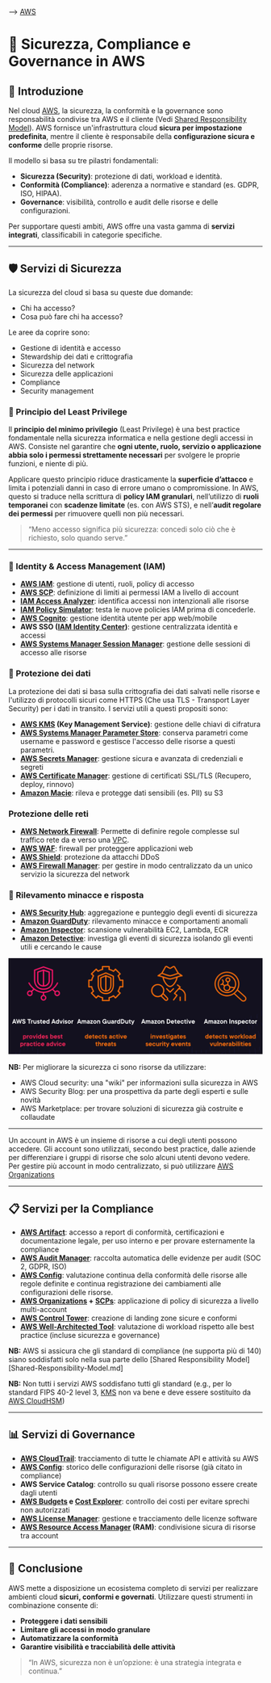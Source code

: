 --> [AWS](/00-Intro/AWS.md)
# 🔐 Sicurezza, Compliance e Governance in AWS

## 📘 Introduzione

Nel cloud [AWS](/00-Intro/AWS.md), la sicurezza, la conformità e la governance sono responsabilità condivise tra AWS e il cliente (Vedi [Shared Responsibility Model](/00-Intro/Shared-Responsibility-Model.md)). 
AWS fornisce un'infrastruttura cloud **sicura per impostazione predefinita**, mentre il cliente è responsabile della **configurazione sicura e conforme** delle proprie risorse.

Il modello si basa su tre pilastri fondamentali:
- **Sicurezza (Security)**: protezione di dati, workload e identità.
- **Conformità (Compliance)**: aderenza a normative e standard (es. GDPR, ISO, HIPAA).
- **Governance**: visibilità, controllo e audit delle risorse e delle configurazioni.

Per supportare questi ambiti, AWS offre una vasta gamma di **servizi integrati**, classificabili in categorie specifiche.

---

## 🛡️ Servizi di Sicurezza

La sicurezza del cloud si basa su queste due domande:
- Chi ha accesso?
- Cosa può fare chi ha accesso?

Le aree da coprire sono:
- Gestione di identità e accesso
- Stewardship dei dati e crittografia
- Sicurezza del network
- Sicurezza delle applicazioni
- Compliance
- Security management

### 🔐 Principio del Least Privilege

Il **principio del minimo privilegio** (Least Privilege) è una best practice fondamentale nella sicurezza informatica e nella gestione degli accessi in AWS. Consiste nel garantire che **ogni utente, ruolo, servizio o applicazione abbia solo i permessi strettamente necessari** per svolgere le proprie funzioni, e niente di più.

Applicare questo principio riduce drasticamente la **superficie d’attacco** e limita i potenziali danni in caso di errore umano o compromissione. 
In AWS, questo si traduce nella scrittura di **policy IAM granulari**, nell’utilizzo di **ruoli temporanei** con **scadenze limitate** (es. con AWS STS), e nell’**audit regolare dei permessi** per rimuovere quelli non più necessari.

> “Meno accesso significa più sicurezza: concedi solo ciò che è richiesto, solo quando serve.”

---

### 👤 Identity & Access Management (IAM)

- **[AWS IAM](/09-Sicurezza-Compliance-Governance/Sicurezza/AWS-IAM.md)**: gestione di utenti, ruoli, policy di accesso
- **[AWS SCP](/09-Sicurezza-Compliance-Governance/Sicurezza/AWS-Service-Control-Policies.md)**: definizione di limiti ai permessi IAM a livello di account
- **[IAM Access Analyzer](/09-Sicurezza-Compliance-Governance/Sicurezza/IAM-Access-Analyzer.md)**: identifica accessi non intenzionali alle risorse
- **[IAM Policy Simulator](/09-Sicurezza-Compliance-Governance/Sicurezza/IAM-Policy-Simulator.md)**: testa le nuove policies IAM prima di concederle.
- **[AWS Cognito](/09-Sicurezza-Compliance-Governance/Sicurezza/AWS-Cognito.md)**: gestione identità utente per app web/mobile
- **AWS SSO ([IAM Identity Center](/09-Sicurezza-Compliance-Governance/Sicurezza/AWS-IAM-Identity-Center.md))**: gestione centralizzata identità e accessi
- **[AWS Systems Manager Session Manager](/09-Sicurezza-Compliance-Governance/Sicurezza/AWS-Systems-Manager-Session-Manager.md)**: gestione delle sessioni di accesso alle risorse

### 🔐 Protezione dei dati

La protezione dei dati si basa sulla crittografia dei dati salvati nelle risorse e l'utilizzo di protocolli sicuri come HTTPS (Che usa TLS - Transport Layer Security) per i dati in transito.
I servizi utili a questi propositi sono:
- **[AWS KMS](/09-Sicurezza-Compliance-Governance/Sicurezza/AWS-KMS.md) (Key Management Service)**: gestione delle chiavi di cifratura
- **[AWS Systems Manager Parameter Store](/09-Sicurezza-Compliance-Governance/Sicurezza/AWS-Systems-Manager-Parameter-Store.md)**: conserva parametri come username e password e gestisce l'accesso delle risorse a questi parametri.
- **[AWS Secrets Manager](/09-Sicurezza-Compliance-Governance/Sicurezza/AWS-Secrets-Manager.md)**: gestione sicura e avanzata di credenziali e segreti
- **[AWS Certificate Manager](/09-Sicurezza-Compliance-Governance/Sicurezza/AWS-Certificate-Manager.md)**: gestione di certificati SSL/TLS (Recupero, deploy, rinnovo)
- **[Amazon Macie](/09-Sicurezza-Compliance-Governance/Sicurezza/Amazon-Macie.md)**: rileva e protegge dati sensibili (es. PII) su S3

### Protezione delle reti
- **[AWS Network Firewall](/09-Sicurezza-Compliance-Governance/Sicurezza/AWS-Network-Firewall.md)**: Permette di definire regole complesse sul traffico rete da e verso una [VPC](/03-CDN-e-Networking/Amazon-VPC.md).
- **[AWS WAF](/09-Sicurezza-Compliance-Governance/Sicurezza/AWS-WAF.md)**: firewall per proteggere applicazioni web
- **[AWS Shield](/09-Sicurezza-Compliance-Governance/Sicurezza/AWS-Shield.md)**: protezione da attacchi DDoS
- **[AWS Firewall Manager](/09-Sicurezza-Compliance-Governance/Sicurezza/AWS-Firewall-Manager.md)**: per gestire in modo centralizzato da un unico servizio la sicurezza del network
### 🧠 Rilevamento minacce e risposta

- **[AWS Security Hub](/09-Sicurezza-Compliance-Governance/Sicurezza/AWS-Security-Hub.md)**: aggregazione e punteggio degli eventi di sicurezza
- **[Amazon GuardDuty](/09-Sicurezza-Compliance-Governance/Sicurezza/Amazon-GuardDuty.md)**: rilevamento minacce e comportamenti anomali
- **[Amazon Inspector](/09-Sicurezza-Compliance-Governance/Sicurezza/Amazon-Inspector.md)**: scansione vulnerabilità EC2, Lambda, ECR
- **[Amazon Detective](/09-Sicurezza-Compliance-Governance/Sicurezza/Amazon-Detective.md)**: investiga gli eventi di sicurezza isolando gli eventi utili e cercando le cause

![Comparison of some security services](/09-Sicurezza-Compliance-Governance/img/security-comparison.png)

**NB:** Per migliorare la sicurezza ci sono risorse da utilizzare:
- AWS Cloud security: una "wiki" per informazioni sulla sicurezza in AWS
- AWS Security Blog: per una prospettiva da parte degli esperti e sulle novità
- AWS Marketplace: per trovare soluzioni di sicurezza già costruite e collaudate

---
Un account in AWS è un insieme di risorse a cui degli utenti possono accedere. Gli account sono utilizzati, secondo best practice, dalle aziende per differenziare i gruppi di risorse che solo alcuni utenti devono vedere.
Per gestire più account in modo centralizzato, si può utilizzare [AWS Organizations](/09-Sicurezza-Compliance-Governance/Compliance-e-Governance/AWS-Organizations.md)

---

## 📋 Servizi per la Compliance

- **[AWS Artifact](/09-Sicurezza-Compliance-Governance/Compliance-e-Governance/AWS-Artifact.md)**: accesso a report di conformità, certificazioni e documentazione legale, per uso interno e per provare esternamente la compliance
- **[AWS Audit Manager](/08-Auditing-Monitoring-Logging/AWS-Audit-Manager.md)**: raccolta automatica delle evidenze per audit (SOC 2, GDPR, ISO)
- **[AWS Config](/08-Auditing-Monitoring-Logging/AWS-Config.md)**: valutazione continua della conformità delle risorse alle regole definite e continua registrazione dei cambiamenti alle configurazioni delle risorse.
- **[AWS Organizations](/09-Sicurezza-Compliance-Governance/Compliance-e-Governance/AWS-Organizations.md) + [SCPs](/09-Sicurezza-Compliance-Governance/Sicurezza/AWS-Service-Control-Policies.md)**: applicazione di policy di sicurezza a livello multi-account
- **[AWS Control Tower](/09-Sicurezza-Compliance-Governance/Compliance-e-Governance/AWS-Control-Tower.md)**: creazione di landing zone sicure e conformi
- **[AWS Well-Architected Tool](/08-Auditing-Monitoring-Logging/AWS-Well-Architected-Tool.md)**: valutazione di workload rispetto alle best practice (incluse sicurezza e governance)

**NB:** AWS si assicura che gli standard di compliance (ne supporta più di 140) siano soddisfatti solo nella sua parte dello [Shared Responsibility Model][Shared-Responsibility-Model.md]

**NB:** Non tutti i servizi AWS soddisfano tutti gli standard (e.g., per lo standard FIPS 40-2 level 3, [KMS](/09-Sicurezza-Compliance-Governance/Sicurezza/AWS-KMS.md) non va bene e deve essere sostituito da [AWS CloudHSM](/09-Sicurezza-Compliance-Governance/Sicurezza/AWS-CloudHSM.md))

---

## 📊 Servizi di Governance


- **[AWS CloudTrail](/08-Auditing-Monitoring-Logging/Amazon-CloudTrail.md)**: tracciamento di tutte le chiamate API e attività su AWS
- **[AWS Config](/08-Auditing-Monitoring-Logging/AWS-Config.md)**: storico delle configurazioni delle risorse (già citato in compliance)
- **AWS Service Catalog**: controllo su quali risorse possono essere create dagli utenti
- **[AWS Budgets](/10-Prezzo-Fatturazione-Supporto/AWS-Budgets.md) e [Cost Explorer](/10-Prezzo-Fatturazione-Supporto/AWS-Cost-Explorer.md)**: controllo dei costi per evitare sprechi non autorizzati
- **[AWS License Manager](/09-Sicurezza-Compliance-Governance/Sicurezza/AWS-License-Manager.md)**: gestione e tracciamento delle licenze software
- **[AWS Resource Access Manager](/09-Sicurezza-Compliance-Governance/Sicurezza/AWS-RAM.md) (RAM)**: condivisione sicura di risorse tra account

---

## 📌 Conclusione

AWS mette a disposizione un ecosistema completo di servizi per realizzare ambienti cloud **sicuri, conformi e governati**. Utilizzare questi strumenti in combinazione consente di:

- **Proteggere i dati sensibili**
- **Limitare gli accessi in modo granulare**
- **Automatizzare la conformità**
- **Garantire visibilità e tracciabilità delle attività**

> “In AWS, sicurezza non è un’opzione: è una strategia integrata e continua.”
